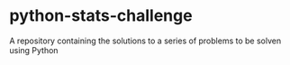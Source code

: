 # python-stats-challenge
A repository containing the solutions to a series of problems to be solven using Python
